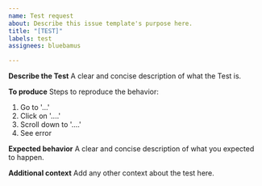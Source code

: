 ```yaml
---
name: Test request
about: Describe this issue template's purpose here.
title: "[TEST]"
labels: test
assignees: bluebamus

---
```


**Describe the Test**
A clear and concise description of what the Test is.

**To produce**
Steps to reproduce the behavior:
1. Go to '...'
2. Click on '....'
3. Scroll down to '....'
4. See error

**Expected behavior**
A clear and concise description of what you expected to happen.

**Additional context**
Add any other context about the test here.
